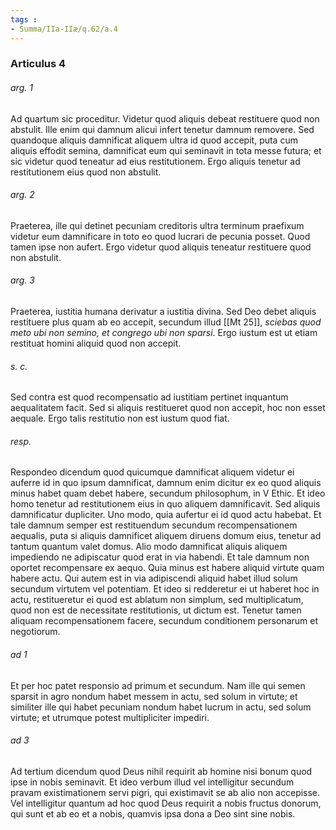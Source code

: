 ```yaml
---
tags : 
- Summa/IIa-IIæ/q.62/a.4
---
```


### Articulus 4

###### arg. 1
Ad quartum sic proceditur. Videtur quod aliquis debeat restituere quod non abstulit. Ille enim qui damnum alicui infert tenetur damnum removere. Sed quandoque aliquis damnificat aliquem ultra id quod accepit, puta cum aliquis effodit semina, damnificat eum qui seminavit in tota messe futura; et sic videtur quod teneatur ad eius restitutionem. Ergo aliquis tenetur ad restitutionem eius quod non abstulit.

###### arg. 2
Praeterea, ille qui detinet pecuniam creditoris ultra terminum praefixum videtur eum damnificare in toto eo quod lucrari de pecunia posset. Quod tamen ipse non aufert. Ergo videtur quod aliquis teneatur restituere quod non abstulit.

###### arg. 3
Praeterea, iustitia humana derivatur a iustitia divina. Sed Deo debet aliquis restituere plus quam ab eo accepit, secundum illud [[Mt 25]], *sciebas quod meto ubi non semino, et congrego ubi non sparsi*. Ergo iustum est ut etiam restituat homini aliquid quod non accepit.

###### s. c.
Sed contra est quod recompensatio ad iustitiam pertinet inquantum aequalitatem facit. Sed si aliquis restitueret quod non accepit, hoc non esset aequale. Ergo talis restitutio non est iustum quod fiat.

###### resp.
Respondeo dicendum quod quicumque damnificat aliquem videtur ei auferre id in quo ipsum damnificat, damnum enim dicitur ex eo quod aliquis minus habet quam debet habere, secundum philosophum, in V Ethic. Et ideo homo tenetur ad restitutionem eius in quo aliquem damnificavit. Sed aliquis damnificatur dupliciter. Uno modo, quia aufertur ei id quod actu habebat. Et tale damnum semper est restituendum secundum recompensationem aequalis, puta si aliquis damnificet aliquem diruens domum eius, tenetur ad tantum quantum valet domus. Alio modo damnificat aliquis aliquem impediendo ne adipiscatur quod erat in via habendi. Et tale damnum non oportet recompensare ex aequo. Quia minus est habere aliquid virtute quam habere actu. Qui autem est in via adipiscendi aliquid habet illud solum secundum virtutem vel potentiam. Et ideo si redderetur ei ut haberet hoc in actu, restitueretur ei quod est ablatum non simplum, sed multiplicatum, quod non est de necessitate restitutionis, ut dictum est. Tenetur tamen aliquam recompensationem facere, secundum conditionem personarum et negotiorum.

###### ad 1
Et per hoc patet responsio ad primum et secundum. Nam ille qui semen sparsit in agro nondum habet messem in actu, sed solum in virtute; et similiter ille qui habet pecuniam nondum habet lucrum in actu, sed solum virtute; et utrumque potest multipliciter impediri.

###### ad 3
Ad tertium dicendum quod Deus nihil requirit ab homine nisi bonum quod ipse in nobis seminavit. Et ideo verbum illud vel intelligitur secundum pravam existimationem servi pigri, qui existimavit se ab alio non accepisse. Vel intelligitur quantum ad hoc quod Deus requirit a nobis fructus donorum, qui sunt et ab eo et a nobis, quamvis ipsa dona a Deo sint sine nobis.

